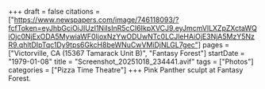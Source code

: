 +++
draft = false
citations = ["https://www.newspapers.com/image/746118093/?fcfToken=eyJhbGciOiJIUzI1NiIsInR5cCI6IkpXVCJ9.eyJmcmVlLXZpZXctaWQiOjc0NjExODA5MywiaWF0IjoxNzYwODUwNTc0LCJleHAiOjE3NjA5MzY5NzR9.qhltDIpTqc1Dy9tps6GkcH8beWNuCwVMiDjNLGL7gec"]
pages = ["Victorville, CA (15367 Tamarack Unit B)", "Fantasy Forest"]
startDate = "1979-01-08"
title = "Screenshot_20251018_234441.avif"
tags = ["Photos"]
categories = ["Pizza Time Theatre"]
+++
Pink Panther sculpt at Fantasy Forest.